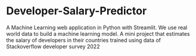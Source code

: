 # Developer-Salary-Predictor
A Machine Learning web application  in Python with Streamlit. We use real world data to build a machine learning model. A mini project that estimates the salary of developers in their countries trained using data of Stackoverflow developer survey 2022 
